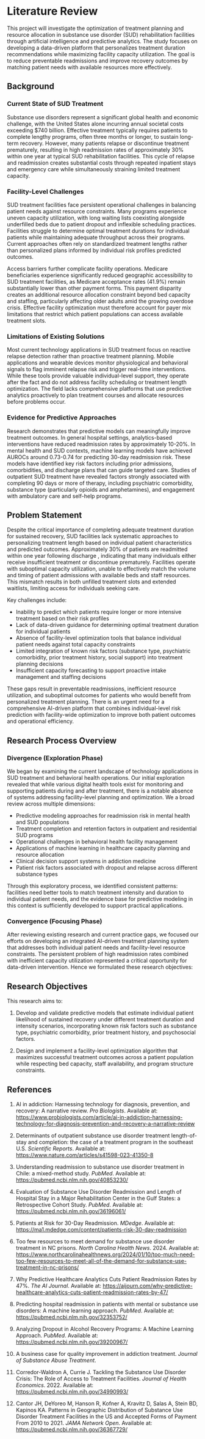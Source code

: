 # Literature Review

This project will investigate the optimization of treatment planning and
 resource allocation
 in substance use disorder (SUD) rehabilitation facilities through
  artificial intelligence
  and predictive analytics. The study focuses on developing a
   data-driven platform that
   personalizes treatment duration recommendations while maximizing
    facility capacity
    utilization. The goal is to reduce preventable readmissions and
     improve recovery
     outcomes by matching patient needs with available resources
      more effectively.

## Background

### Current State of SUD Treatment

Substance use disorders represent a significant global health and economic challenge,
 with the United States alone incurring annual societal costs exceeding $740 billion.
  Effective treatment typically requires patients to complete lengthy programs,
   often
   three months or longer, to sustain long-term recovery. However, many patients
    relapse
    or discontinue treatment prematurely, resulting in high readmission rates of
     approximately
     30% within one year at typical SUD rehabilitation facilities. This cycle of
      relapse and
      readmission creates substantial costs through repeated inpatient stays and
       emergency care while simultaneously
        straining limited treatment capacity.

### Facility-Level Challenges

SUD treatment facilities face persistent operational challenges in balancing
 patient needs
 against resource constraints. Many programs experience uneven capacity
  utilization, with
  long waiting lists coexisting alongside underfilled beds due to patient
   dropout and
   inflexible scheduling practices. Facilities struggle to determine optimal
    treatment durations for
     individual patients while maintaining adequate throughput
      across their programs.
       Current approaches often rely on standardized treatment
       lengths rather than personalized plans
        informed by individual risk profiles predicted outcomes.

Access barriers further complicate facility operations. Medicare beneficiaries experience
 significantly reduced geographic accessibility to SUD treatment facilities, as Medicare
  acceptance rates (41.9%) remain substantially lower than other payment forms. This payment
   disparity creates an additional resource allocation constraint beyond bed capacity and
    staffing, particularly affecting older adults amid the growing overdose crisis.
     Effective facility optimization must therefore account for payer mix limitations
      that restrict which patient populations can access available treatment slots.

### Limitations of Existing Solutions

Most current technology applications in SUD treatment focus on reactive relapse detection
 rather than proactive treatment planning. Mobile applications and wearable devices monitor
  physiological and behavioral signals to flag imminent relapse risk and trigger real-time
   interventions. While these tools provide valuable individual-level support, they operate
    after the fact and do not address facility scheduling or treatment length optimization.
     The field lacks comprehensive platforms that use predictive analytics proactively to
      plan treatment courses and allocate resources before problems occur.

### Evidence for Predictive Approaches

Research demonstrates that predictive models can meaningfully improve treatment outcomes.
 In general hospital settings, analytics-based interventions have reduced readmission rates
  by approximately 10-20%. In mental health and SUD contexts, machine learning models have
   achieved AUROCs around 0.73-0.74 for predicting 30-day readmission risk. These models
    have identified key risk factors including prior admissions, comorbidities, and discharge
     plans that can guide targeted care. Studies of outpatient SUD treatment have revealed
      factors strongly associated with completing 90 days or more of therapy, including
       psychiatric comorbidity, substance type (particularly opioids and amphetamines),
        and engagement with ambulatory care and self-help programs.

## Problem Statement

Despite the critical importance of completing adequate treatment duration for
 sustained recovery, SUD facilities lack systematic approaches to personalizing
  treatment length based on individual patient characteristics and predicted outcomes.
   Approximately 30% of patients are readmitted within one year following discharge
   , indicating that many individuals either receive insufficient treatment or discontinue
    prematurely. Facilities operate with suboptimal capacity utilization, unable to
     effectively match the volume and timing of patient admissions with available
      beds and staff resources. This mismatch results in both unfilled treatment
       slots and extended waitlists, limiting access for individuals seeking care.

Key challenges include:

- Inability to predict which patients require longer or more
 intensive treatment based on their risk profiles
- Lack of data-driven guidance for determining
 optimal treatment duration for
 individual patients
- Absence of facility-level optimization tools
 that balance individual
 patient needs against total capacity constraints
- Limited integration of known risk factors
 (substance type, psychiatric comorbidity,
 prior treatment history, social support)
  into treatment planning decisions
- Insufficient capacity forecasting to support
 proactive intake management
 and staffing decisions

These gaps result in preventable readmissions, inefficient
 resource utilization,
 and suboptimal outcomes for patients who would benefit from
  personalized treatment planning.
  There is an urgent need for a comprehensive AI-driven platform
   that combines
   individual-level risk prediction with facility-wide optimization
    to improve
    both patient outcomes and operational efficiency.

## Research Process Overview

### Divergence (Exploration Phase)

We began by examining the current landscape of technology applications in SUD
 treatment and behavioral health operations. Our initial exploration revealed
  that while various digital health tools exist for monitoring and supporting
   patients during and after treatment, there is a notable absence of 
    systems addressing facility-level planning and optimization. We 
     a broad review across multiple dimensions:

- Predictive modeling approaches for readmission risk in mental health and
 SUD populations
- Treatment completion and retention factors in outpatient and residential SUD
 programs
- Operational challenges in behavioral health facility management
- Applications of machine learning in healthcare capacity planning
 and resource allocation
- Clinical decision support systems in addiction medicine
- Patient risk factors associated with dropout and relapse across
 different substance types

Through this exploratory process, we identified consistent patterns: facilities
 need better tools to match treatment intensity and duration to individual patient needs,
  and the evidence base for predictive modeling in this context is sufficiently developed
   to support practical applications.

### Convergence (Focusing Phase)

After reviewing existing research and current practice gaps, we focused our
 efforts on developing an integrated AI-driven treatment planning system that
  addresses both individual patient needs and facility-level resource constraints.
   The persistent problem of high readmission rates combined with inefficient capacity
    utilization represented a critical opportunity for data-driven intervention.
     Hence we formulated these research objectives:

## Research Objectives

This research aims to:

1. Develop and validate predictive models that estimate individual patient
 likelihood of sustained recovery under different treatment duration and
  intensity scenarios, incorporating known risk factors such as substance type,
   psychiatric comorbidity, prior treatment history, and psychosocial factors.

2. Design and implement a facility-level optimization algorithm that maximizes
 successful treatment outcomes across a patient population while respecting bed capacity,
  staff availability, and program structure constraints.

## References

1. AI in addiction: Harnessing technology for diagnosis, prevention, and recovery:
 A narrative review. *Pro Biologists*. Available
  at:
   <https://www.probiologists.com/article/ai-in-addiction-harnessing-technology-for-diagnosis-prevention-and-recovery-a-narrative-review>

2. Determinants of outpatient substance use disorder
 treatment length-of-stay and completion: the case of a treatment
  program in the southeast U.S. *Scientific Reports*.
   Available at: <https://www.nature.com/articles/s41598-023-41350-8>

3. Understanding readmission to substance use disorder treatment in Chile:
 a mixed-method study. *PubMed*. Available at: <https://pubmed.ncbi.nlm.nih.gov/40853230/>

4. Evaluation of Substance Use Disorder Readmission and Length of
 Hospital Stay in a Major Rehabilitation Center in the Gulf States:
  a Retrospective Cohort Study. *PubMed*. Available at: <https://pubmed.ncbi.nlm.nih.gov/36196061/>

5. Patients at Risk for 30-Day Readmission. *MDedge*. Available at:
 <https://ma1.mdedge.com/content/patients-risk-30-day-readmission>

6. Too few resources to meet demand for substance use disorder treatment in
 NC prisons. *North Carolina Health News*. 2024. Available at:
  <https://www.northcarolinahealthnews.org/2024/01/10/too-much-need-too-few-resources-to-meet-all-of-the-demand-for-substance-use-treatment-in-nc-prisons/>

7. Why Predictive Healthcare Analytics Cuts Patient Readmission Rates by
 47%. *The AI Journal*. Available at:
  <https://aijourn.com/why-predictive-healthcare-analytics-cuts-patient-readmission-rates-by-47/>

8. Predicting hospital readmission in patients with mental or substance
 use disorders: A machine learning approach. *PubMed*. Available at:
  <https://pubmed.ncbi.nlm.nih.gov/32353752/>

9. Analyzing Dropout in Alcohol Recovery Programs: A Machine Learning Approach.
 *PubMed*. Available at: <https://pubmed.ncbi.nlm.nih.gov/39200967/>

10. A business case for quality improvement in addiction treatment.
 *Journal of Substance Abuse Treatment*.

11. Corredor-Waldron A, Currie J. Tackling the Substance Use Disorder Crisis:
 The Role of Access to Treatment Facilities. *Journal of Health Economics*. 2022.
  Available at:
  <https://pubmed.ncbi.nlm.nih.gov/34990993/>

12. Cantor JH, DeYoreo M, Hanson R, Kofner A, Kravitz D, Salas A, Stein BD, Kapinos KA.
 Patterns in Geographic Distribution of Substance Use Disorder Treatment Facilities in
  the US and Accepted Forms of Payment From 2010 to 2021. *JAMA Network Open*. Available at:
   <https://pubmed.ncbi.nlm.nih.gov/36367729/>
